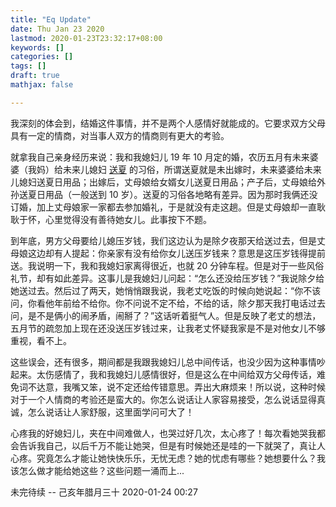 ```yaml
---
title: "Eq Update"
date: Thu Jan 23 2020
lastmod: 2020-01-23T23:32:17+08:00
keywords: []
categories: []
tags: []
draft: true
mathjax: false

---
```


我深刻的体会到，结婚这件事情，并不是两个人感情好就能成的。它要求双方父母具有一定的情商，对当事人双方的情商则有更大的考验。

就拿我自己亲身经历来说：我和我媳妇儿 19 年 10 月定的婚，农历五月有未来婆婆（我妈）给未来儿媳妇 [送夏][1] 的习俗，所谓送夏就是未出嫁时，未来婆婆给未来儿媳妇送夏日用品；出嫁后，丈母娘给女婿女儿送夏日用品；产子后，丈母娘给外孙送夏日用品（一般送到 10 岁）。送夏的习俗各地略有差异。因为那时我俩还没订婚，加上丈母娘家一家都去参加婚礼，于是就没有走这趟。但是丈母娘却一直耿耿于怀，心里觉得没有善待她女儿。此事按下不题。

到年底，男方父母要给儿媳压岁钱，我们这边认为是除夕夜那天给送过去，但是丈母娘这边却有人提起：你亲家有没有给你女儿送压岁钱来？意思是这压岁钱得提前送。我说明一下，我和我媳妇家离得很近，也就 20 分钟车程。但是对于一些风俗礼节，却有如此差异。这事儿是我媳妇儿问起：“怎么还没给压岁钱？”我说除夕给她送过去。然后过了两天，她悄悄跟我说，我老丈吃饭的时候向她说起：“你不该问，你看他年前给不给你。你不问说不定不给，不给的话，除夕那天我打电话过去问，是不是俩小的闹矛盾，闹掰了？”这话听着挺气人。但是反映了老丈的想法，五月节的疏忽加上现在还没送压岁钱过来，让我老丈怀疑我家是不是对他女儿不够重视，看不上。

这些误会，还有很多，期间都是我跟我媳妇儿总中间传话，也没少因为这种事情吵起来。太伤感情了，我和我媳妇儿感情很好，但是这么在中间给双方父母传话，难免词不达意，我嘴又笨，说不定还给传错意思。弄出大麻烦来！所以说，这种时候对于一个人情商的考验还是蛮大的。你怎么说话让人家容易接受，怎么说话显得真诚，怎么说话让人家舒服，这里面学问可大了！

心疼我的好媳妇儿，夹在中间难做人，也哭过好几次，太心疼了！每次看她哭我都会告诉我自己，以后千万不能让她哭，但是有时候她还是哇的一下就哭了，真让人心疼。究竟怎么才能让她快快乐乐，无忧无虑？她的忧虑有哪些？她想要什么？我该怎么做才能给她这些？这些问题一涌而上...

未完待续 -- 己亥年腊月三十 2020-01-24 00:27

[1]: https://baike.baidu.com/item/%E9%80%81%E5%A4%8F
